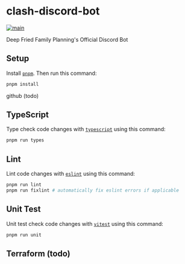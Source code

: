 # clash-discord-bot
[![main](https://github.com/deep-fried-family-planning/clash-discord-bot/actions/workflows/main.yaml/badge.svg?branch=main&event=push)](https://github.com/deep-fried-family-planning/clash-discord-bot/actions/workflows/main.yaml)

Deep Fried Family Planning's Official Discord Bot

## Setup
Install [`pnpm`](https://pnpm.io/installation).
Then run this command:
```bash
pnpm install
```

github (todo)

## TypeScript
Type check code changes with [`typescript`](https://www.typescriptlang.org)
using this command:
```bash
pnpm run types
```

## Lint
Lint code changes with [`eslint`](https://eslint.org)
using this command:
```bash
pnpm run lint
pnpm run fixlint # automatically fix eslint errors if applicable
```

## Unit Test
Unit test check code changes with [`vitest`](https://vitest.dev)
using this command:
```bash
pnpm run unit
```

## Terraform (todo)
